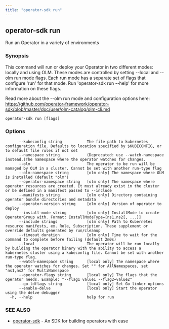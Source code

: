 ```yaml
---
title: "operator-sdk run"
---
```

## operator-sdk run

Run an Operator in a variety of environments

### Synopsis

This command will run or deploy your Operator in two different modes: locally
and using OLM. These modes are controlled by setting --local and --olm run mode
flags. Each run mode has a separate set of flags that configure 'run' for that
mode. Run 'operator-sdk run --help' for more information on these flags.

Read more about the --olm run mode and configuration options here:
https://github.com/operator-framework/operator-sdk/blob/master/doc/user/olm-catalog/olm-cli.md


```
operator-sdk run [flags]
```

### Options

```
      --kubeconfig string           The file path to kubernetes configuration file. Defaults to location specified by $KUBECONFIG, or to default file rules if not set
      --namespace string            (Deprecated: use --watch-namespace instead.)The namespace where the operator watches for changes.
      --olm                         The operator to be run will be managed by OLM in a cluster. Cannot be set with another run-type flag
      --olm-namespace string        [olm only] The namespace where OLM is installed (default "olm")
      --operator-namespace string   [olm only] The namespace where operator resources are created. It must already exist in the cluster or be defined in a manifest passed to --include
      --manifests string            [olm only] Directory containing operator bundle directories and metadata
      --operator-version string     [olm only] Version of operator to deploy
      --install-mode string         [olm only] InstallMode to create OperatorGroup with. Format: InstallModeType=[ns1,ns2[, ...]]
      --include strings             [olm only] Path to Kubernetes resource manifests, ex. Role, Subscription. These supplement or override defaults generated by run/cleanup
      --timeout duration            [olm only] Time to wait for the command to complete before failing (default 2m0s)
      --local                       The operator will be run locally by building the operator binary with the ability to access a kubernetes cluster using a kubeconfig file. Cannot be set with another run-type flag.
      --watch-namespace string      [local only] The namespace where the operator watches for changes. Set "" for AllNamespaces, set "ns1,ns2" for MultiNamespace
      --operator-flags string       [local only] The flags that the operator needs. Example: "--flag1 value1 --flag2=value2"
      --go-ldflags string           [local only] Set Go linker options
      --enable-delve                [local only] Start the operator using the delve debugger
  -h, --help                        help for run
```

### SEE ALSO

* [operator-sdk](../operator-sdk)	 - An SDK for building operators with ease


